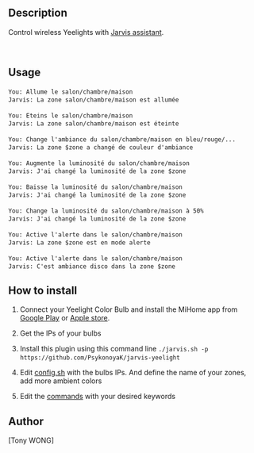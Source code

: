 ## Description
Control wireless Yeelights with <a target="_blank" href="http://domotiquefacile.fr/jarvis/">Jarvis assistant</a>.


<img src="https://raw.githubusercontent.com/PsykonoyaK/jarvis-yeelight/master/yeelight.jpg" width="00">


## Usage
```
You: Allume le salon/chambre/maison
Jarvis: La zone salon/chambre/maison est allumée

You: Eteins le salon/chambre/maison
Jarvis: La zone salon/chambre/maison est éteinte

You: Change l'ambiance du salon/chambre/maison en bleu/rouge/...
Jarvis: La zone $zone a changé de couleur d'ambiance

You: Augmente la luminosité du salon/chambre/maison
Jarvis: J'ai changé la luminosité de la zone $zone

You: Baisse la luminosité du salon/chambre/maison
Jarvis: J'ai changé la luminosité de la zone $zone

You: Change la luminosité du salon/chambre/maison à 50%
Jarvis: J'ai changé la luminosité de la zone $zone

You: Active l'alerte dans le salon/chambre/maison
Jarvis: La zone $zone est en mode alerte

You: Active l'alerte dans le salon/chambre/maison
Jarvis: C'est ambiance disco dans la zone $zone

```

## How to install

1) Connect your Yeelight Color Bulb and install the MiHome app from <a target="_blank" href="https://play.google.com/store/apps/details?id=com.xiaomi.smarthome&hl=fr">Google Play</a> or <a target="_blank" href="https://itunes.apple.com/us/app/mi-home-xiaomi-for-your-smarthome/id957323480?mt=8">Apple store</a>.

2) Get the IPs of your bulbs

3) Install this plugin using this command line ```./jarvis.sh -p https://github.com/PsykonoyaK/jarvis-yeelight```

4) Edit <a target="_blank" href="https://github.com/PsykonoyaK/jarvis-yeelight/blob/master/config.sh">config.sh</a> with the bulbs IPs. And define the name of your zones, add more ambient colors

5) Edit the <a target="_blank" href="https://github.com/PsykonoyaK/jarvis-yeelight/blob/master/fr/commands">commands</a> with your desired keywords

## Author
[Tony WONG]

